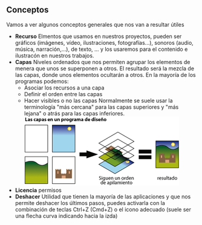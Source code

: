 ## Conceptos

Vamos a ver algunos conceptos generales que nos van a resultar útiles


* **Recurso** Elmentos que usamos en nuestros proyectos, pueden ser gráficos (imágenes, vídeo, ilustraciones, fotografías...), sonoros (audio, música, narración,...), de texto, ... y los usaremos para el contenido e ilustracón en nuestros trabajos. 
* **Capas** Niveles ordenados que nos permiten agrupar los elementos de menera que unos se superponen a otros. El resultado será la mezcla de las capas, donde unos elementos ocultarán a otros. En la mayoría de los programas podemos:  
    - Asociar los recursos a una capa
    - Definir el orden entre las capas
    - Hacer visibles o no las capas
Normalmente se suele usar la terminología "más cercana" para las capas superiores y "más lejana" o atrás para las capas inferiores.
![](./images/capas.gif)
* **Licencia** permisos 
* **Deshacer** Utilidad que tienen la mayoría de las aplicaciones y que nos permite deshacer los últimos pasos, puedes activarla con la combinación de teclas Ctrl+Z (Cmd+Z) o el icono adecuado (suele ser una flecha curva indicando hacia la izda)